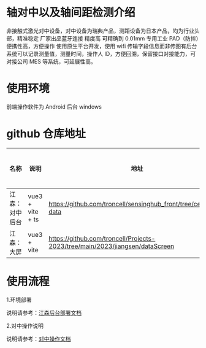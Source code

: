 # 轴对中以及轴间距检测介绍

非接触式激光对中设备，对中设备为瑞典产品，测距设备为日本产品，均为行业头部，精准稳定 厂家出品蓝牙连接 精度高 可精确到 0.01mm 专用工业 PAD（防摔）便携性高，方便操作 使用原生平台开发，使用 wifi 传输字段信息而非传图有后台系统可以记录测量值，测量时间，操作人 ID，方便回溯，保留接口对接能力，可对接公司 MES 等系统，可延展性高。

# 使用环境

前端操作软件为 Android 后台 windows

# github 仓库地址

| 名称           | 说明             | 地址                                                                         | 部署署                | 静态资源 |
| -------------- | ---------------- | ---------------------------------------------------------------------------- | --------------------- | -------- |
| 江森：对中后台 | vue3 + vite + ts | https://github.com/troncell/sensinghub_front/tree/centering-data             | 本地 nginx 部署       | 无       |
| 江森：大屏     | vue3 + vite      | https://github.com/troncell/Projects-2023/tree/main/2023/jiangsen/dataScreen | electron 打包，本地部 |

# 使用流程

1.环境部署

说明请参考：[江森后台部署文档](https://github.com/troncell/SensingDocs/blob/main/Docs/Centering/%E6%B1%9F%E6%A3%AE%E5%90%8E%E5%8F%B0%E9%83%A8%E7%BD%B2%E6%96%87%E6%A1%A3.md)

2.对中操作说明

说明请参考：[对中操作文档](https://github.com/troncell/SensingDocs/blob/main/Docs/Centering/%E5%AF%B9%E4%B8%AD%E6%93%8D%E4%BD%9C%E6%96%87%E6%A1%A3.md)
